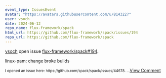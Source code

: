 ```yaml
---
event_type: IssuesEvent
avatar: "https://avatars.githubusercontent.com/u/814322?"
user: vsoch
date: 2024-06-12
repo_name: flux-framework/spack
html_url: https://github.com/flux-framework/spack/issues/194
repo_url: https://github.com/flux-framework/spack
---
```


<a href='https://github.com/vsoch' target='_blank'>vsoch</a> open issue <a href='https://github.com/flux-framework/spack/issues/194' target='_blank'>flux-framework/spack#194</a>.

<p>linux-pam: change broke builds</p><small>I opened an issue here: https://github.com/spack/spack/issues/44678....</small><a href='https://github.com/flux-framework/spack/issues/194' target='_blank'>View Comment</a>
